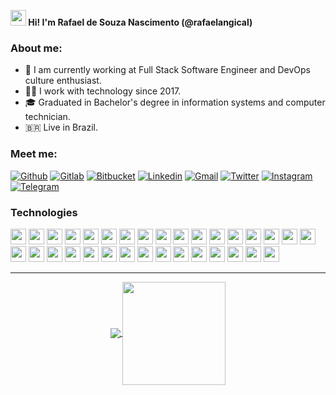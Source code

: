
**<img src="https://raw.githubusercontent.com/jadilson12/jadilson12/master/assets/hi.gif" width="25"> Hi! I'm Rafael de Souza Nascimento (@rafaelangical)**

### About me:

- 💼 I am currently working at Full Stack Software Engineer and DevOps culture enthusiast.
- 👨‍💻 I work with technology since 2017.
- 🎓 Graduated in Bachelor's degree in information systems and computer technician.
- 🇧🇷 Live in Brazil.

### Meet me:


[![Github](https://img.shields.io/badge/-Github-181717?style=for-the-badge&logo=Github&logoColor=white)](https://github.com/rafaelangical) 
[![Gitlab](http://img.shields.io/badge/-Gitlab-388e3c?style=for-the-badge&logo=Gitlab&logoColor=white)](https://gitlab.com/rafaelangical) 
[![Bitbucket](http://img.shields.io/badge/-Bitbucket-006db3?style=for-the-badge&logo=bitbucket&logoColor=white)](https://bitbucket.org/rafaelangical) 
[![Linkedin](https://img.shields.io/badge/-LinkedIn-blue?style=for-the-badge&logo=Linkedin&logoColor=white)](https://www.linkedin.com/in/rafaelangical) 
[![Gmail](http://img.shields.io/badge/-Gmail-D14836?style=for-the-badge&logo=Gmail&logoColor=white)](mailto:rafaelangical2@gmail.com)
[![Twitter](http://img.shields.io/badge/-Twitter-1DA1F2?style=for-the-badge&logo=Twitter&logoColor=white)](https://twitter.com/rafaelangical)
[![Instagram](http://img.shields.io/badge/-Instagram-E4405F?style=for-the-badge&logo=Instagram&logoColor=white)](https://www.instagram.com/rafaelangical)
[![Telegram](http://img.shields.io/badge/-Telegram-2CA5E0?style=for-the-badge&logo=Telegram&logoColor=white)](https://t.me/rafaelangical)


### Technologies 

<img height="25" src="https://img.shields.io/badge/docker-33adff.svg?&style=for-the-badge&logo=docker&logoColor=white"></img>
<img height="25" src="https://img.shields.io/badge/kubernetes-326CE5.svg?&style=for-the-badge&logo=kubernetes&logoColor=white"></img>
<img height="25" src="https://img.shields.io/badge/Jenkins-D24939.svg?&style=for-the-badge&logo=Jenkins&logoColor=white"></img>
<img height="25" src="https://img.shields.io/badge/Sentry-FB4226.svg?&style=for-the-badge&logo=Sentry&logoColor=white"></img>
<img height="25" src="https://img.shields.io/badge/Gitlab-388e3c.svg?style=for-the-badge&logo=Gitlab&logoColor=white"></img>
<img height="25" src="https://img.shields.io/badge/Github-181717.svg?style=for-the-badge&logo=Github&logoColor=white"></img>
<img height="25" src="https://img.shields.io/badge/-Bitbucket-006db3.svg?style=for-the-badge&logo=bitbucket&logoColor=white"></img>
<img height="25" src="https://img.shields.io/badge/Vercel-181717.svg?style=for-the-badge&logo=Vercel&logoColor=white"></img>
<img height="25" src="https://img.shields.io/badge/Heroku-430098.svg?&style=for-the-badge&logo=Heroku&logoColor=white"></img>
<img height="25" src="https://img.shields.io/badge/html5-E34F26.svg?&style=for-the-badge&logo=html5&logoColor=white"></img>
<img height="25" src="https://img.shields.io/badge/css3-1572B6.svg?&style=for-the-badge&logo=css3&logoColor=white"></img> 
<img height="25" src="https://img.shields.io/badge/javascript-ffff00.svg?&style=for-the-badge&logo=javascript&logoColor=000"></img>
<img height="25" src="https://img.shields.io/badge/typescript-33adff.svg?&style=for-the-badge&logo=typescript&logoColor=white"></img>
<img height="25" src="https://img.shields.io/badge/nodejs-339933.svg?&style=for-the-badge&logo=node.js&logoColor=white"></img>
<img height="25" src="https://img.shields.io/badge/react-000033.svg?&style=for-the-badge&logo=react&logoColor=white"> </img>
<img height="25" src="https://img.shields.io/badge/Prettier-F7B93E.svg?&style=for-the-badge&logo=Prettier&logoColor=white"> </img>
<img height="25" src="https://img.shields.io/badge/ESLint-4B32C3.svg?&style=for-the-badge&logo=ESLint&logoColor=white"> </img>
<img height="25" src="https://img.shields.io/badge/material-33adff.svg?&style=for-the-badge&logo=material-ui&logoColor=white"> </img>
<img height="25" src="https://img.shields.io/badge/bootstrap-33adff.svg?&style=for-the-badge&logo=bootstrap&logoColor=white"> </img>
<img height="25" src="https://img.shields.io/badge/python-3776AB.svg?&style=for-the-badge&logo=python&logoColor=white"> </img>
<img height="25" src="https://img.shields.io/badge/Composer-885630.svg?&style=for-the-badge&logo=composer&logoColor=white"> </img>
<img height="25" src="https://img.shields.io/badge/GraphQL-E10098.svg?&style=for-the-badge&logo=GraphQL&logoColor=white"></img>
<img height="25" src="https://img.shields.io/badge/Swagger-85EA2D.svg?&style=for-the-badge&logo=Swagger&logoColor=black"></img>
<img height="25" src="https://img.shields.io/badge/Git-F05032.svg?&style=for-the-badge&logo=Git&logoColor=white"></img>
<img height="25" src="https://img.shields.io/badge/NGinx-269539.svg?&style=for-the-badge&logo=NGinx&logoColor=white"></img> 
<img height="25" src="https://img.shields.io/badge/postgresql-336791.svg?&style=for-the-badge&logo=postgresql&logoColor=white"></img>
<img height="25" src="https://img.shields.io/badge/mysql-4479A1.svg?&style=for-the-badge&logo=mysql&logoColor=white"></img>
<img height="25" src="https://img.shields.io/badge/MariaDB-003545.svg?&style=for-the-badge&logo=MariaDB&logoColor=white"></img>
<img height="25" src="https://img.shields.io/badge/MongoDB-47A248.svg?&style=for-the-badge&logo=MongoDB&logoColor=white"></img>
<img height="25" src="https://img.shields.io/badge/Ubuntu-E95420.svg?&style=for-the-badge&logo=Ubuntu&logoColor=white"></img>
<img height="25" src="https://img.shields.io/badge/Gnome-purple.svg?&style=for-the-badge&logo=Gnome&logoColor=white"></img>
<img height="25" src="https://img.shields.io/badge/-Kde-4A86CF.svg?&style=for-the-badge&logo=Kde&logoColor=white"></img>

---

<p align="center">
  <a href="https://github.com/rafaelangical/github-readme-stats">
    <img
      align="center"
      src="https://github-readme-stats.vercel.app/api/top-langs/?username=rafaelangical&layout=compact&theme=dracula"
    />
  </a>
  <a href="https://github.com/rafaelangical/github-readme-stats">
    <img
      align="center"
      height="165"
      src="https://github-readme-stats.vercel.app/api?username=rafaelangical&show_icons=true&theme=dracula"
    />
  </a>
</p>
